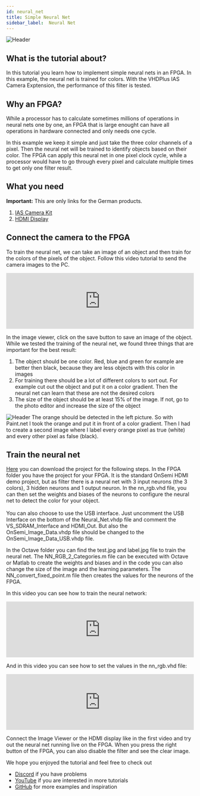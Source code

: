 ```yaml
---
id: neural_net
title: Simple Neural Net
sidebar_label:  Neural Net
---
```


![Header](/img/community/nn.png)

## What is the tutorial about?

In this tutorial you learn how to implement simple neural nets in an FPGA. 
In this example, the neural net is trained for colors. 
With the VHDPlus IAS Camera Exptension, the performance of this filter is tested. 

## Why an FPGA?

While a processor has to calculate sometimes millions of operations in neural nets one by one, 
an FPGA that is large enought can have all operations in hardware connected and only needs one cycle.

In this example we keep it simple and just take the three color channels of a pixel.
Then the neural net will be trained to identify objects based on their color.
The FPGA can apply this neural net in one pixel clock cycle, while a processor would have to go through every pixel
and calculate multiple times to get only one filter result.

## What you need

**Important:** This are only links for the German products.<br/>

1.  [IAS Camera Kit](https://vhdplus.com/docs/components/onsemi_camera)
2.  [HDMI Display](https://amzn.to/2wr6NfW)

## Connect the camera to the FPGA

To train the neural net, we can take an image of an object and then train for the colors of the pixels of the object.
Follow this video tutorial to send the camera images to the PC.

<div class="fluidMedia"><iframe id="ytplayer" type="text/html" width="100%" src="https://www.youtube.com/embed/nYiUiKzc0ho?autoplay=0&origin=http://vhdplus.com" frameborder="0" allowFullScreen></iframe></div>

In the image viewer, click on the save button to save an image of the object.
While we tested the training of the neural net, we found three things that are important for the best result:
1. The object should be one color. Red, blue and green for example are better then black, because they are less objects with this color in images
2. For training there should be a lot of different colors to sort out. For example cut out the object and put it on a color gradient. Then the neural net can learn that these are not the desired colors
3. The size of the object should be at least 15% of the image. If not, go to the photo editor and increase the size of the object

![Header](/img/community/nn_t.png)
The orange should be detected in the left picture. So with Paint.net I took the orange and put it in front of a color gradient.
Then I had to create a second image where I label every orange pixel as true (white) and every other pixel as false (black).

## Train the neural net

[Here](https://github.com/leonbeier/NN_RGB_FPGA) you can download the project for the following steps.
In the FPGA folder you have the project for your FPGA. It is the standard OnSemi HDMI demo project, but as filter there is a neural net with 3 input neurons (the 3 colors), 3 hidden neurons and 1 output neuron. In the nn_rgb.vhd file, you can then set the weights and biases of the neurons to configure the neural net to detect the color for your object.<br/><br/>
You can also choose to use the USB interface. Just uncomment the USB Interface on the bottom of the Neural_Net.vhdp file and comment the VS_SDRAM_Interface and HDMI_Out. But also the OnSemi_Image_Data.vhdp file should be changed to the OnSemi_Image_Data_USB.vhdp file.

In the Octave folder you can find the test.jpg and label.jpg file to train the neural net. The NN_RGB_2_Categories.m file can be executed with Octave or Matlab to create the weights and biases and in the code you can also change the size of the image and the learning parameters. The NN_convert_fixed_point.m file then creates the values for the neurons of the FPGA.

In this video you can see how to train the neural network:

<div class="fluidMedia"><iframe id="ytplayer" type="text/html" width="100%" src="https://www.youtube.com/embed/YgA7LKUofyY?autoplay=0&origin=http://vhdplus.com" frameborder="0" allowFullScreen></iframe></div>

And in this video you can see how to set the values in the nn_rgb.vhd file:

<div class="fluidMedia"><iframe id="ytplayer" type="text/html" width="100%" src="https://www.youtube.com/embed/Qgjawf20v7Y?autoplay=0&origin=http://vhdplus.com" frameborder="0" allowFullScreen></iframe></div>

Connect the Image Viewer or the HDMI display like in the first video and try out the neural net running live on the FPGA.
When you press the right button of the FPGA, you can also disable the filter and see the clear image.

We hope you enjoyed the tutorial and feel free to check out 
- [Discord](https://discord.gg/NCN9VAh) if you have problems
- [YouTube](https://www.youtube.com/channel/UC7qiOvlaBSiWyAb7R1xTaEw) if you are interested in more tutorials
- [GitHub](https://github.com/search?utf8=%E2%9C%93&q=vhdplus) for more examples and inspiration